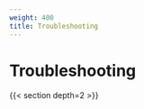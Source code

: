 ```yaml
---
weight: 400
title: Troubleshooting
---
```


# Troubleshooting

<!-- TODO: Add content -->

{{< section depth=2 >}}
